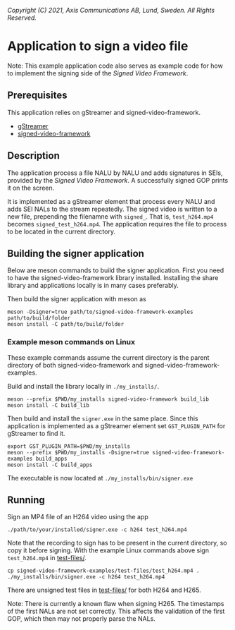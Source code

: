 *Copyright (C) 2021, Axis Communications AB, Lund, Sweden. All Rights Reserved.*

# Application to sign a video file
Note: This example application code also serves as example code for how to implement the signing side of the
*Signed Video Framework*.

## Prerequisites
This application relies on gStreamer and signed-video-framework.
- [gStreamer](https://gstreamer.freedesktop.org/documentation/installing/index.html?gi-language=c)
- [signed-video-framework](https://github.com/AxisCommunications/signed-video-framework)

## Description
The application process a file NALU by NALU and adds signatures in SEIs, provided by the
*Signed Video Framework*. A successfully signed GOP prints it on the screen.

It is implemented as a gStreamer element that process every NALU and adds SEI NALs to the stream repeatedly.
The signed video is written to a new file, prepending the filenamne with `signed_`. That is, `test_h264.mp4` becomes `signed_test_h264.mp4`. The application requires the file to process to be located in the current directory.

## Building the signer application
Below are meson commands to build the signer application. First you need to have the signed-video-framework library installed. Installing the share library and applications locally is in many cases preferably.

Then build the signer application with meson as
```
meson -Dsigner=true path/to/signed-video-framework-examples path/to/build/folder
meson install -C path/to/build/folder
```

### Example meson commands on Linux
These example commands assume the current directory is the parent directory of both signed-video-framework and signed-video-framework-examples.

Build and install the library locally in `./my_installs/`.
```
meson --prefix $PWD/my_installs signed-video-framework build_lib
meson install -C build_lib
```
Then build and install the `signer.exe` in the same place. Since this application is implemented as a gStreamer element set `GST_PLUGIN_PATH` for gStreamer to find it.
```
export GST_PLUGIN_PATH=$PWD/my_installs
meson --prefix $PWD/my_installs -Dsigner=true signed-video-framework-examples build_apps
meson install -C build_apps
```
The executable is now located at `./my_installs/bin/signer.exe`

## Running
Sign an MP4 file of an H264 video using the app
```
./path/to/your/installed/signer.exe -c h264 test_h264.mp4
```
Note that the recording to sign has to be present in the current directory, so copy it before signing. With the example Linux commands above sign `test_h264.mp4` in [test-files/](../../test-files/).
```
cp signed-video-framework-examples/test-files/test_h264.mp4 .
./my_installs/bin/signer.exe -c h264 test_h264.mp4
```

There are unsigned test files in [test-files/](../../test-files/) for both H264 and H265.

Note: There is currently a known flaw when signing H265. The timestamps of the first NALs are not
set correctly. This affects the validation of the first GOP, which then may not properly parse the
NALs.
